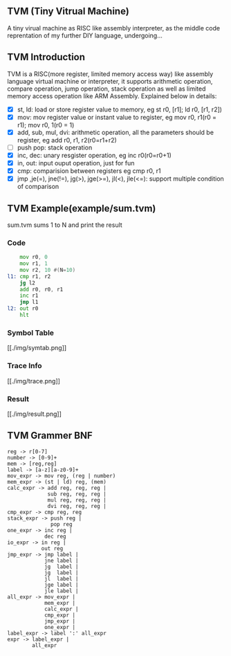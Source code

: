 ## TVM (Tiny Vitrual Machine)
A tiny virual machine as RISC like assembly interpreter, 
as the middle code reprentation of my further DIY language, 
undergoing...

## TVM Introduction
TVM is a RISC(more register, limited memory access way) like assembly language 
virtual machine or interpreter, it supports arithmetic operation, 
compare operation, jump operation, stack operation as well
as limited memory access operation like ARM Assembly. Explained below in details:

- [x] st, ld: load or store register value to memory, eg st r0, [r1]; ld r0, [r1, r2])
- [x] mov: mov register value or instant value to register, eg mov r0, r1(r0 = r1); mov r0, 1(r0 = 1)
- [x] add, sub, mul, dvi: arithmetic operation, all the parameters should be register, eg add r0, r1, r2(r0=r1+r2)
- [ ] push pop: stack operation 
- [x] inc, dec: unary resgister operation, eg inc r0(r0=r0+1)
- [x] in, out: input ouput operation, just for fun
- [x] cmp: comparision between registers eg cmp r0, r1
- [x] jmp ,je(=), jne(!=), jg(>), jge(>=), jl(<), jle(<=): support multiple condition of comparison 

## TVM Example(example/sum.tvm)
sum.tvm sums 1 to N and print the result
### Code
```asm
    mov r0, 0 
    mov r1, 1
    mov r2, 10 #(N=10)
l1: cmp r1, r2
    jg l2
    add r0, r0, r1
    inc r1
    jmp l1
l2: out r0
    hlt
```
### Symbol Table
[[./img/symtab.png]]
### Trace Info 
[[./img/trace.png]]
### Result
[[./img/result.png]]



## TVM Grammer BNF 
```
reg -> r[0-7]
number -> [0-9]+
mem -> [reg,reg] 
label -> [a-z][a-z0-9]+
mov_expr -> mov reg, (reg | number)
mem_expr -> (st | ld) reg, (mem)  
calc_expr -> add reg, reg, reg |
             sub reg, reg, reg |
             mul reg, reg, reg |
             dvi reg, reg, reg |
cmp_expr -> cmp reg, reg 
stack_expr -> push reg |
              pop reg
one_expr -> inc reg |
            dec reg 
io_expr -> in reg | 
           out reg
jmp_expr -> jmp label | 
            jne label | 
            jg  label | 
            jg  label | 
            jl  label | 
            jge label | 
            jle label | 
all_expr -> mov_expr |
            mem_expr |
            calc_expr |
            cmp_expr |
            jmp_expr |
            one_expr |
label_expr -> label ':' all_expr
expr -> label_expr | 
        all_expr
```
